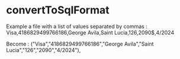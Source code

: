 # convertToSqlFormat

Example a file with a list of values separated by commas : 
  Visa,4186829499766186,George Avila,Saint Lucia,126,2090$,4/2024
  
 Become : 
  ("Visa","4186829499766186","George Avila","Saint Lucia","126","2090","4/2024"),
 
